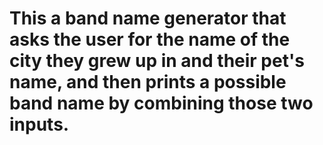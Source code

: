 # This a band name generator that asks the user for the name of the city they grew up in and their pet's name, and then prints a possible band name by combining those two inputs. 
